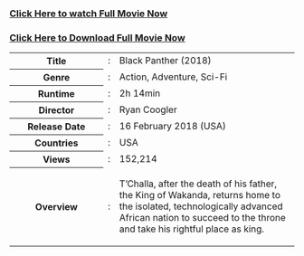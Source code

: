 <h3><a href="https://t.co/8OwNLVEF6J">Click Here to watch Full Movie Now</a></h3>
<h3><a href="https://t.co/8OwNLVEF6J">Click Here to Download Full Movie Now</a></h3>
<table class="table table-striped links-table">
<tbody>
<tr><th width="150">Title</th><td>:</td><td>Black Panther (2018)</td></tr>
<tr><th>Genre</th><td>:</td><td> Action, Adventure, Sci-Fi</td></tr>
<tr><th>Runtime</th><td>:</td><td> 2h 14min</td></tr>
<tr><th>Director</th><td>:</td><td> Ryan Coogler</td></tr>
<tr><th>Release Date</th><td>:</td><td> 16 February 2018 (USA)</td></tr>
<tr><th>Countries</th><td>:</td><td> USA</td></tr>
<tr><th>Views</th><td>:</td><td> 152,214</td></tr>
<tr><th>Overview</th><td>:</td><td> <p>T’Challa, after the death of his father, the King of Wakanda, returns home to the isolated, technologically advanced African nation to succeed to the throne and take his rightful place as king.</p>
</td></tr>
</tbody>
</table>
